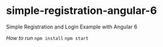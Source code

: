 # simple-registration-angular-6

Simple Registration and Login Example with Angular 6

*How to run*
`npm install`
`npm start`
